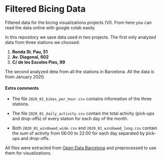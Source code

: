 # Filtered Bicing Data

Filtered data for the bicing visualizations projects (VI). From here you can read the data online with google colab easily.

In this repository we save data used in two projects. The first only analyzed data from three stations we choosed:

1. __Ronda St. Pau, 51__
2. __Av. Diagonal, 602__
3. __C/ de les Escoles Pies, 99__

The second analyzed deta from all the stations in Barcelona. All the data is from January 2020.

#### Extra comments

* The file `2020_01_bikes_per_hour.csv` contains information of the three stations.

* The file `2020_01_daily_activity.csv` contain the total activity (pick-ups and drop-offs) of every station for each day of the month.

* Both `2020_01_windowed_wide.csv` and `2020_01_windowed_long.csv` contain the sum of activity from 06:00 to 22:00 for each day separated by pick-ups and drop-offs.

All files were extracted from [Open Data Barcelona](https://opendata-ajuntament.barcelona.cat/en) and preprocessed to use them for visualizations.

